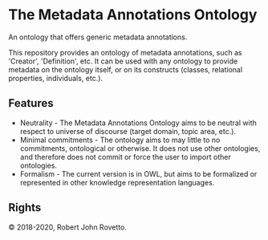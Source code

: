 # The Metadata Annotations Ontology 
An ontology that offers generic metadata annotations.

This repository provides an ontology of metadata annotations, such as 'Creator', 'Definition', etc. 
It can be used with any ontology to provide metadata on the ontology itself, or on its constructs (classes, relational properties, individuals, etc.). 

## Features
- Neutrality - The Metadata Annotations Ontology aims to be neutral with respect to universe of discourse (target domain, topic area, etc.). 
- Minimal commitments - The ontology aims to may little to no commitments, ontological or otherwise. It does not use other ontologies, and therefore does not commit or force the user to import other ontologies. 
- Formalism - The current version is in OWL, but aims to be formalized or represented in other knowledge representation languages.

## Rights
© 2018-2020, Robert John Rovetto.
